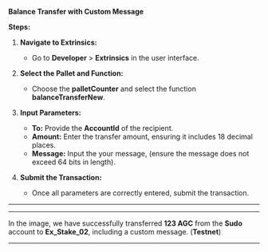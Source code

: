 **Balance Transfer with Custom Message**

**Steps:**

1. **Navigate to Extrinsics:**
   - Go to **Developer** > **Extrinsics** in the user interface.

2. **Select the Pallet and Function:**
   - Choose the **palletCounter** and select the function **balanceTransferNew**.

3. **Input Parameters:**
   - **To:** Provide the **AccountId** of the recipient.
   - **Amount:** Enter the transfer amount, ensuring it includes 18 decimal places.
   - **Message:** Input the your message, (ensure the message does not exceed 64 bits in length).

4. **Submit the Transaction:**
   - Once all parameters are correctly entered, submit the transaction.

---

---

In the image, we have successfully transferred **123 AGC** from the **Sudo** account to **Ex_Stake_02**, including a custom message. (**Testnet**)

---
